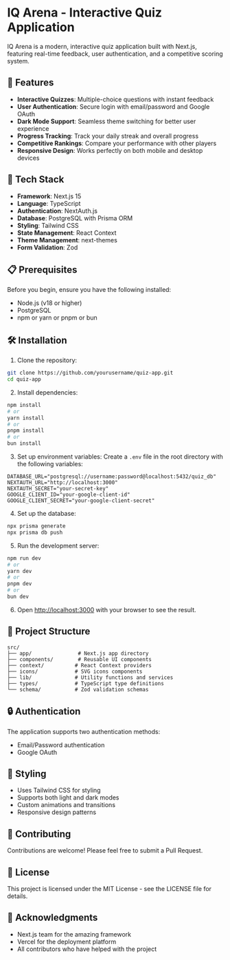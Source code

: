 # IQ Arena - Interactive Quiz Application

IQ Arena is a modern, interactive quiz application built with Next.js, featuring real-time feedback, user authentication, and a competitive scoring system.

## 🌟 Features

- **Interactive Quizzes**: Multiple-choice questions with instant feedback
- **User Authentication**: Secure login with email/password and Google OAuth
- **Dark Mode Support**: Seamless theme switching for better user experience
- **Progress Tracking**: Track your daily streak and overall progress
- **Competitive Rankings**: Compare your performance with other players
- **Responsive Design**: Works perfectly on both mobile and desktop devices

## 🚀 Tech Stack

- **Framework**: Next.js 15
- **Language**: TypeScript
- **Authentication**: NextAuth.js
- **Database**: PostgreSQL with Prisma ORM
- **Styling**: Tailwind CSS
- **State Management**: React Context
- **Theme Management**: next-themes
- **Form Validation**: Zod

## 📋 Prerequisites

Before you begin, ensure you have the following installed:

- Node.js (v18 or higher)
- PostgreSQL
- npm or yarn or pnpm or bun

## 🛠️ Installation

1. Clone the repository:

```bash
git clone https://github.com/yourusername/quiz-app.git
cd quiz-app
```

2. Install dependencies:

```bash
npm install
# or
yarn install
# or
pnpm install
# or
bun install
```

3. Set up environment variables:
   Create a `.env` file in the root directory with the following variables:

```env
DATABASE_URL="postgresql://username:password@localhost:5432/quiz_db"
NEXTAUTH_URL="http://localhost:3000"
NEXTAUTH_SECRET="your-secret-key"
GOOGLE_CLIENT_ID="your-google-client-id"
GOOGLE_CLIENT_SECRET="your-google-client-secret"
```

4. Set up the database:

```bash
npx prisma generate
npx prisma db push
```

5. Run the development server:

```bash
npm run dev
# or
yarn dev
# or
pnpm dev
# or
bun dev
```

6. Open [http://localhost:3000](http://localhost:3000) with your browser to see the result.

## 📁 Project Structure

```
src/
├── app/               # Next.js app directory
├── components/        # Reusable UI components
├── context/          # React Context providers
├── icons/            # SVG icons components
├── lib/              # Utility functions and services
├── types/            # TypeScript type definitions
└── schema/           # Zod validation schemas
```

## 🔒 Authentication

The application supports two authentication methods:

- Email/Password authentication
- Google OAuth

## 🎨 Styling

- Uses Tailwind CSS for styling
- Supports both light and dark modes
- Custom animations and transitions
- Responsive design patterns

## 🤝 Contributing

Contributions are welcome! Please feel free to submit a Pull Request.

## 📄 License

This project is licensed under the MIT License - see the LICENSE file for details.

## 🙏 Acknowledgments

- Next.js team for the amazing framework
- Vercel for the deployment platform
- All contributors who have helped with the project
